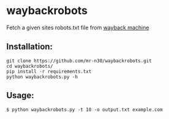 # waybackrobots
Fetch a given sites robots.txt file from [wayback machine](https://web.archive.org/)

## Installation:
```shell
git clone https://github.com/mr-n30/waybackrobots.git
cd waybackrobots/
pip install -r requirements.txt
python waybackrobots.py -h
```

## Usage:
```shell
$ python waybackrobots.py -t 10 -o output.txt example.com
```
